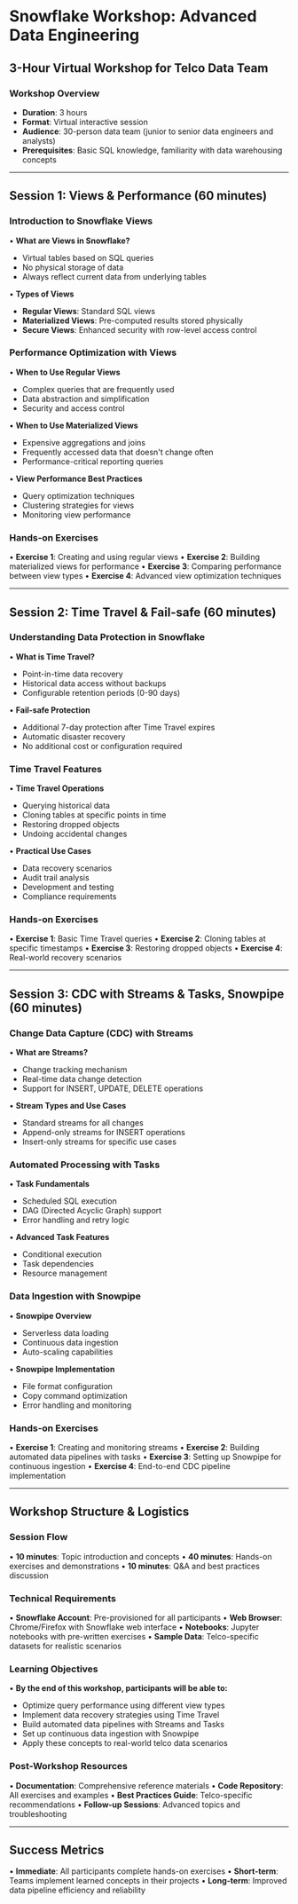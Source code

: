 # Snowflake Workshop: Advanced Data Engineering
## 3-Hour Virtual Workshop for Telco Data Team

### Workshop Overview
- **Duration**: 3 hours
- **Format**: Virtual interactive session
- **Audience**: 30-person data team (junior to senior data engineers and analysts)
- **Prerequisites**: Basic SQL knowledge, familiarity with data warehousing concepts

---

## Session 1: Views & Performance (60 minutes)

### Introduction to Snowflake Views
• **What are Views in Snowflake?**
  - Virtual tables based on SQL queries
  - No physical storage of data
  - Always reflect current data from underlying tables

• **Types of Views**
  - **Regular Views**: Standard SQL views
  - **Materialized Views**: Pre-computed results stored physically
  - **Secure Views**: Enhanced security with row-level access control

### Performance Optimization with Views
• **When to Use Regular Views**
  - Complex queries that are frequently used
  - Data abstraction and simplification
  - Security and access control

• **When to Use Materialized Views**
  - Expensive aggregations and joins
  - Frequently accessed data that doesn't change often
  - Performance-critical reporting queries

• **View Performance Best Practices**
  - Query optimization techniques
  - Clustering strategies for views
  - Monitoring view performance

### Hands-on Exercises
• **Exercise 1**: Creating and using regular views
• **Exercise 2**: Building materialized views for performance
• **Exercise 3**: Comparing performance between view types
• **Exercise 4**: Advanced view optimization techniques

---

## Session 2: Time Travel & Fail-safe (60 minutes)

### Understanding Data Protection in Snowflake
• **What is Time Travel?**
  - Point-in-time data recovery
  - Historical data access without backups
  - Configurable retention periods (0-90 days)

• **Fail-safe Protection**
  - Additional 7-day protection after Time Travel expires
  - Automatic disaster recovery
  - No additional cost or configuration required

### Time Travel Features
• **Time Travel Operations**
  - Querying historical data
  - Cloning tables at specific points in time
  - Restoring dropped objects
  - Undoing accidental changes

• **Practical Use Cases**
  - Data recovery scenarios
  - Audit trail analysis
  - Development and testing
  - Compliance requirements

### Hands-on Exercises
• **Exercise 1**: Basic Time Travel queries
• **Exercise 2**: Cloning tables at specific timestamps
• **Exercise 3**: Restoring dropped objects
• **Exercise 4**: Real-world recovery scenarios

---

## Session 3: CDC with Streams & Tasks, Snowpipe (60 minutes)

### Change Data Capture (CDC) with Streams
• **What are Streams?**
  - Change tracking mechanism
  - Real-time data change detection
  - Support for INSERT, UPDATE, DELETE operations

• **Stream Types and Use Cases**
  - Standard streams for all changes
  - Append-only streams for INSERT operations
  - Insert-only streams for specific use cases

### Automated Processing with Tasks
• **Task Fundamentals**
  - Scheduled SQL execution
  - DAG (Directed Acyclic Graph) support
  - Error handling and retry logic

• **Advanced Task Features**
  - Conditional execution
  - Task dependencies
  - Resource management

### Data Ingestion with Snowpipe
• **Snowpipe Overview**
  - Serverless data loading
  - Continuous data ingestion
  - Auto-scaling capabilities

• **Snowpipe Implementation**
  - File format configuration
  - Copy command optimization
  - Error handling and monitoring

### Hands-on Exercises
• **Exercise 1**: Creating and monitoring streams
• **Exercise 2**: Building automated data pipelines with tasks
• **Exercise 3**: Setting up Snowpipe for continuous ingestion
• **Exercise 4**: End-to-end CDC pipeline implementation

---

## Workshop Structure & Logistics

### Session Flow
• **10 minutes**: Topic introduction and concepts
• **40 minutes**: Hands-on exercises and demonstrations
• **10 minutes**: Q&A and best practices discussion

### Technical Requirements
• **Snowflake Account**: Pre-provisioned for all participants
• **Web Browser**: Chrome/Firefox with Snowflake web interface
• **Notebooks**: Jupyter notebooks with pre-written exercises
• **Sample Data**: Telco-specific datasets for realistic scenarios

### Learning Objectives
• **By the end of this workshop, participants will be able to:**
  - Optimize query performance using different view types
  - Implement data recovery strategies using Time Travel
  - Build automated data pipelines with Streams and Tasks
  - Set up continuous data ingestion with Snowpipe
  - Apply these concepts to real-world telco data scenarios

### Post-Workshop Resources
• **Documentation**: Comprehensive reference materials
• **Code Repository**: All exercises and examples
• **Best Practices Guide**: Telco-specific recommendations
• **Follow-up Sessions**: Advanced topics and troubleshooting

---

## Success Metrics
• **Immediate**: All participants complete hands-on exercises
• **Short-term**: Teams implement learned concepts in their projects
• **Long-term**: Improved data pipeline efficiency and reliability